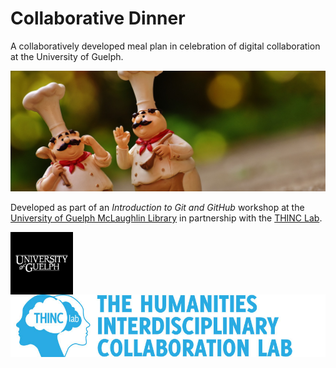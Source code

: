 # Collaborative Dinner

A collaboratively developed meal plan in celebration of digital collaboration at the University of Guelph.

![Collaborative Dinner at the U of G](/images/chefs.jpg)

Developed as part of an *Introduction to Git and GitHub* workshop at the [University of Guelph McLaughlin Library](http://www.lib.uoguelph.ca/) in partnership with the [THINC Lab](https://www.uoguelph.ca/arts/dhguelph/thinc).

<img src="/images/UG-Logo.jpg" height="100px" style="float: left; margin-right: 1em;" />
<img src="/images/THINCLab-Logo.jpg" height="100px" style="float: left;"/>
